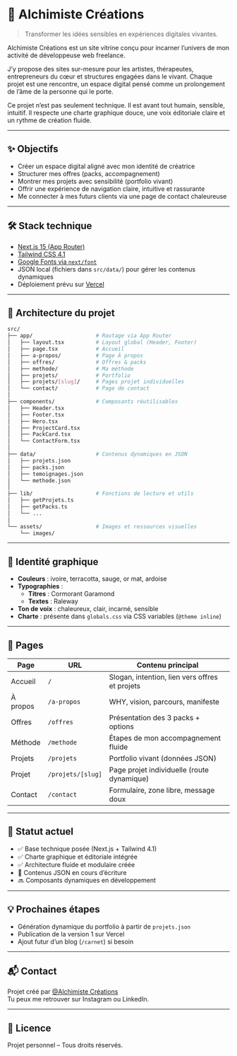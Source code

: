 # 🌿 Alchimiste Créations

> Transformer les idées sensibles en expériences digitales vivantes.

Alchimiste Créations est un site vitrine conçu pour incarner l’univers de mon activité de développeuse web freelance.

J’y propose des sites sur-mesure pour les artistes, thérapeutes, entrepreneurs du cœur et structures engagées dans le vivant. Chaque projet est une rencontre, un espace digital pensé comme un prolongement de l’âme de la personne qui le porte.

Ce projet n’est pas seulement technique. Il est avant tout humain, sensible, intuitif. Il respecte une charte graphique douce, une voix éditoriale claire et un rythme de création fluide.

---

## ✨ Objectifs

-   Créer un espace digital aligné avec mon identité de créatrice
-   Structurer mes offres (packs, accompagnement)
-   Montrer mes projets avec sensibilité (portfolio vivant)
-   Offrir une expérience de navigation claire, intuitive et rassurante
-   Me connecter à mes futurs clients via une page de contact chaleureuse

---

## 🛠️ Stack technique

-   [Next.js 15 (App Router)](https://nextjs.org/)
-   [Tailwind CSS 4.1](https://tailwindcss.com/)
-   [Google Fonts via `next/font`](https://nextjs.org/docs/app/building-your-application/optimizing/fonts)
-   JSON local (fichiers dans `src/data/`) pour gérer les contenus dynamiques
-   Déploiement prévu sur [Vercel](https://vercel.com/)

---

## 🧱 Architecture du projet

```bash
src/
├── app/                    # Routage via App Router
│   ├── layout.tsx          # Layout global (Header, Footer)
│   ├── page.tsx            # Accueil
│   ├── a-propos/           # Page À propos
│   ├── offres/             # Offres & packs
│   ├── methode/            # Ma méthode
│   ├── projets/            # Portfolio
│   ├── projets/[slug]/     # Pages projet individuelles
│   └── contact/            # Page de contact
│
├── components/             # Composants réutilisables
│   ├── Header.tsx
│   ├── Footer.tsx
│   ├── Hero.tsx
│   ├── ProjectCard.tsx
│   ├── PackCard.tsx
│   └── ContactForm.tsx
│
├── data/                   # Contenus dynamiques en JSON
│   ├── projets.json
│   ├── packs.json
│   ├── temoignages.json
│   └── methode.json
│
├── lib/                    # Fonctions de lecture et utils
│   ├── getProjets.ts
│   ├── getPacks.ts
│   └── ...
│
└── assets/                 # Images et ressources visuelles
    └── images/
```

---

## 🎨 Identité graphique

-   **Couleurs** : ivoire, terracotta, sauge, or mat, ardoise
-   **Typographies** :
    -   **Titres** : Cormorant Garamond
    -   **Textes** : Raleway
-   **Ton de voix** : chaleureux, clair, incarné, sensible
-   **Charte** : présente dans `globals.css` via CSS variables (`@theme inline`)

---

## 📄 Pages

| Page     | URL               | Contenu principal                              |
| -------- | ----------------- | ---------------------------------------------- |
| Accueil  | `/`               | Slogan, intention, lien vers offres et projets |
| À propos | `/a-propos`       | WHY, vision, parcours, manifeste               |
| Offres   | `/offres`         | Présentation des 3 packs + options             |
| Méthode  | `/methode`        | Étapes de mon accompagnement fluide            |
| Projets  | `/projets`        | Portfolio vivant (données JSON)                |
| Projet   | `/projets/[slug]` | Page projet individuelle (route dynamique)     |
| Contact  | `/contact`        | Formulaire, zone libre, message doux           |

---

## 🚧 Statut actuel

-   ✅ Base technique posée (Next.js + Tailwind 4.1)
-   ✅ Charte graphique et éditoriale intégrée
-   ✅ Architecture fluide et modulaire créée
-   🔄 Contenus JSON en cours d’écriture
-   🔜 Composants dynamiques en développement

---

## 💡 Prochaines étapes

-   Génération dynamique du portfolio à partir de `projets.json`
-   Publication de la version 1 sur Vercel
-   Ajout futur d’un blog (`/carnet`) si besoin

---

## 📬 Contact

Projet créé par [@Alchimiste Créations](mailto:orangestreet@live.fr)  
Tu peux me retrouver sur Instagram ou LinkedIn.

---

## 📜 Licence

Projet personnel – Tous droits réservés.
